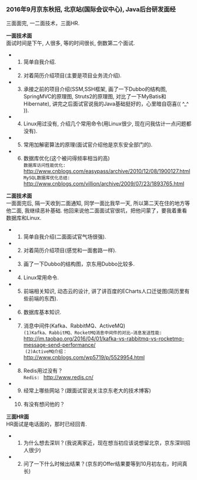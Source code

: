 ### 2016年9月京东秋招, 北京站(国际会议中心), Java后台研发面经 ###
 三面面完, 一二面技术，三面HR.

<Strong>一面技术面</Strong>    
  面试时间是下午, 人很多, 等的时间很长, 倒数第二个面试.
* 1. 简单自我介绍.
* 2. 对着简历介绍项目(主要是项目业务流介绍).
* 3. 承接之前的项目介绍(SSM,SSH框架, 画了一下Dubbo的结构图, SpringMVC的原理图, Struts2的原理图, 对比了一下MyBatis和Hibernate), 讲完之后面试官说我的Java基础挺好的，心里暗自窃喜(( ^_^ )).
* 4. Linux用过没有, 介绍几个常用命令(用Linux很少, 现在问我估计一点问题都没有).
* 5. 常用加解密算法的原理(面试官介绍他是京东安全部门的).
* 6. 数据库优化(这个被问得频率相当的高)     
 `数据库访问性能优化: `  <http://www.cnblogs.com/easypass/archive/2010/12/08/1900127.html>    
 `MySQL数据库优化总结: `  <http://www.cnblogs.com/villion/archive/2009/07/23/1893765.html>   

<Strong>二面技术面</Strong>    
  一面面完后, 隔一天收到二面通知, 同学一面比我早一天, 所以第二天在住的地方等他二面, 我继续恶补基础. 他回来说他二面面试官很坑，把他问蒙了，要我着重看数据库和Linux.
* 1. 简单自我介绍(二面面试官气场很强).
* 2. 对着简历介绍项目(感觉和一面套路一样).
* 3. 画了一下Dubbo的结构图，京东用Dubbo比较多.
* 4. Linux常用命令.
* 5. 前端相关知识, 动态云的设计, 讲了讲百度的ECharts人口迁徙图(简历里有些前端的东西).
* 6. 数据库基本知识. 
* 7. 消息中间件(Kafka、RabbitMQ、ActiveMQ)   
  `(1)Kafka、RabbitMQ、RocketMQ消息中间件的对比—消息发送性能: `  <http://jm.taobao.org/2016/04/01/kafka-vs-rabbitmq-vs-rocketmq-message-send-performance/>     
  `(2)ActiveMQ介绍： ` <http://www.cnblogs.com/wp5719/p/5529954.html> 
* 8. Redis用过没有？   
  `Redis: ` <http://www.redis.cn/> 
* 9. 经常上哪些网站？(跟面试官说关注京东老大的技术博客)
* 10. 有没有想问他的？

<Strong>三面HR面</Strong>    
  HR面试是电话面的，那时已经回青.
* 1. 为什么想去深圳？(我说离家近，现在想当初应该说想留北京，京东深圳招人很少)
* 2. 问了一下什么时候出结果？(京东的Offer结果要等到10月初左右，时间真长)

